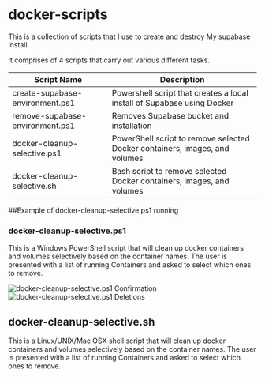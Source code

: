 # docker-scripts

This is a collection of scripts that I use to create and destroy My supabase install.

It comprises of 4 scripts that carry out various different tasks.

| Script Name                     | Description                                                                 |
|---------------------------------|-----------------------------------------------------------------------------|
| create-supabase-environment.ps1 | Powershell script that creates a local install of Supabase using Docker     |
| remove-supabase-environment.ps1 | Removes Supabase bucket and installation                                    |
| docker-cleanup-selective.ps1    | PowerShell script to remove selected Docker containers, images, and volumes |
| docker-cleanup-selective.sh     | Bash script to remove selected Docker containers, images, and volumes       |

##Example of docker-cleanup-selective.ps1 running
### docker-cleanup-selective.ps1
This is a Windows PowerShell script that will clean up docker containers and volumes selectively based on the container names.
The user is presented with a list of running Containers and asked to select which ones to remove.

![docker-cleanup-selective.ps1 Confirmation](https://github.com/user-attachments/assets/043afa0a-b4cb-4d04-8a68-4bba9b90c80c)
![docker-cleanup-selective.ps1 Deletions](https://github.com/user-attachments/assets/b8716a9c-2a84-457b-a51a-dffd15f4a1c4)


## docker-cleanup-selective.sh
This is a Linux/UNIX/Mac OSX shell script that will clean up docker containers and volumes selectively based on the container names.
The user is presented with a list of running Containers and asked to select which ones to remove.

